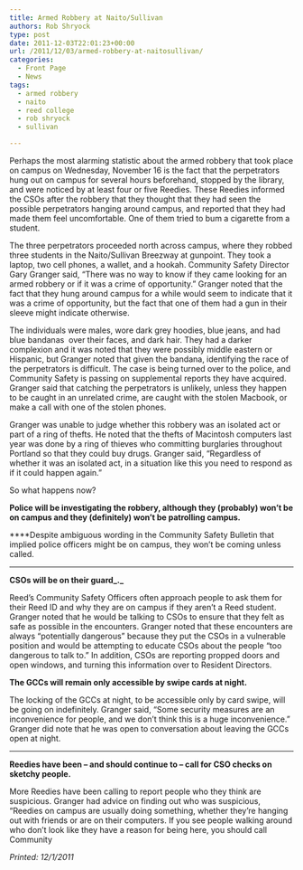 ```yaml
---
title: Armed Robbery at Naito/Sullivan
authors: Rob Shryock
type: post
date: 2011-12-03T22:01:23+00:00
url: /2011/12/03/armed-robbery-at-naitosullivan/
categories:
  - Front Page
  - News
tags:
  - armed robbery
  - naito
  - reed college
  - rob shryock
  - sullivan

---
```

Perhaps the most alarming statistic about the armed robbery that took place on campus on Wednesday, November 16 is the fact that the perpetrators hung out on campus for several hours beforehand, stopped by the library, and were noticed by at least four or five Reedies. These Reedies informed the CSOs after the robbery that they thought that they had seen the possible perpetrators hanging around campus, and reported that they had made them feel uncomfortable. One of them tried to bum a cigarette from a student.

The three perpetrators proceeded north across campus, where they robbed three students in the Naito/Sullivan Breezway at gunpoint. They took a laptop, two cell phones, a wallet, and a hookah. Community Safety Director Gary Granger said, “There was no way to know if they came looking for an armed robbery or if it was a crime of opportunity.” Granger noted that the fact that they hung around campus for a while would seem to indicate that it was a crime of opportunity, but the fact that one of them had a gun in their sleeve might indicate otherwise.

The individuals were males, wore dark grey hoodies, blue jeans, and had blue bandanas  over their faces, and dark hair. They had a darker complexion and it was noted that they were possibly middle eastern or Hispanic, but Granger noted that given the bandana, identifying the race of the perpetrators is difficult. The case is being turned over to the police, and Community Safety is passing on supplemental reports they have acquired. Granger said that catching the perpetrators is unlikely, unless they happen to be caught in an unrelated crime, are caught with the stolen Macbook, or make a call with one of the stolen phones.

Granger was unable to judge whether this robbery was an isolated act or part of a ring of thefts. He noted that the thefts of Macintosh computers last year was done by a ring of thieves who committing burglaries throughout Portland so that they could buy drugs. Granger said, “Regardless of whether it was an isolated act, in a situation like this you need to respond as if it could happen again.”

So what happens now?

**Police will be investigating the robbery, although they (probably) won&#8217;t be on campus and they (definitely) won&#8217;t be patrolling campus.**

****Despite ambiguous wording in the Community Safety Bulletin that implied police officers might be on campus, they won&#8217;t be coming unless called.
  
****

**CSOs will be on their guard_._** 

Reed&#8217;s Community Safety Officers often approach people to ask them for their Reed ID and why they are on campus if they aren&#8217;t a Reed student. Granger noted that he would be talking to CSOs to ensure that they felt as safe as possible in the encounters. Granger noted that these encounters are always “potentially dangerous” because they put the CSOs in a vulnerable position and would be attempting to educate CSOs about the people “too dangerous to talk to.” In addition, CSOs are reporting propped doors and open windows, and turning this information over to Resident Directors.

**The GCCs will remain only accessible by swipe cards at night.** 

The locking of the GCCs at night, to be accessible only by card swipe, will be going on indefinitely. Granger said, “Some security measures are an inconvenience for people, and we don&#8217;t think this is a huge inconvenience.” Granger did note that he was open to conversation about leaving the GCCs open at night.
  
****

**Reedies have been &#8211; and should continue to &#8211; call for CSO checks on sketchy people.** 

More Reedies have been calling to report people who they think are suspicious. Granger had advice on finding out who was suspicious, “Reedies on campus are usually doing something, whether they&#8217;re hanging out with friends or are on their computers. If you see people walking around who don&#8217;t look like they have a reason for being here, you should call Community

_Printed: 12/1/2011_